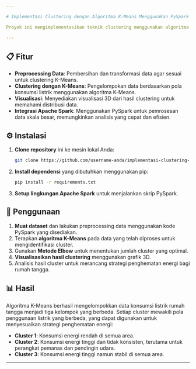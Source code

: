 ```yaml
---

# Implementasi Clustering dengan Algoritma K-Means Menggunakan PySpark untuk Analisis Data Meteran Listrik Rumah Tangga

Proyek ini mengimplementasikan teknik clustering menggunakan algoritma K-Means di PySpark untuk menganalisis data konsumsi listrik rumah tangga. Dataset yang digunakan dalam analisis ini diperoleh dari sebuah rumah di Sceaux, Paris, Prancis, dan mencakup data dari Desember 2006 hingga November 2010. Tujuan penelitian ini adalah untuk mengidentifikasi pola penggunaan listrik rumah tangga, yang dapat digunakan untuk merancang strategi penghematan energi dan mendukung upaya konservasi energi serta pengurangan emisi karbon.

---
```


## 📋 Fitur

- **Preprocessing Data**: Pembersihan dan transformasi data agar sesuai untuk clustering K-Means.
- **Clustering dengan K-Means**: Pengelompokan data berdasarkan pola konsumsi listrik menggunakan algoritma K-Means.
- **Visualisasi**: Menyediakan visualisasi 3D dari hasil clustering untuk memahami distribusi data.
- **Integrasi Apache Spark**: Menggunakan PySpark untuk pemrosesan data skala besar, memungkinkan analisis yang cepat dan efisien.

## ⚙️ Instalasi

1. **Clone repository** ini ke mesin lokal Anda:
    ```bash
    git clone https://github.com/username-anda/implementasi-clustering-kmeans-pyspark.git
    ```

2. **Install dependensi** yang dibutuhkan menggunakan pip:
    ```bash
    pip install -r requirements.txt
    ```

3. **Setup lingkungan Apache Spark** untuk menjalankan skrip PySpark.

## 🚀 Penggunaan

1. **Muat dataset** dan lakukan preprocessing data menggunakan kode PySpark yang disediakan.
2. Terapkan **algoritma K-Means** pada data yang telah diproses untuk mengidentifikasi cluster.
3. Gunakan **Metode Elbow** untuk menentukan jumlah cluster yang optimal.
4. **Visualisasikan hasil clustering** menggunakan grafik 3D.
5. Analisis hasil cluster untuk merancang strategi penghematan energi bagi rumah tangga.

## 📊 Hasil

Algoritma K-Means berhasil mengelompokkan data konsumsi listrik rumah tangga menjadi tiga kelompok yang berbeda. Setiap cluster mewakili pola penggunaan listrik yang berbeda, yang dapat digunakan untuk menyesuaikan strategi penghematan energi:
- **Cluster 1**: Konsumsi energi rendah di semua area.
- **Cluster 2**: Konsumsi energi tinggi dan tidak konsisten, terutama untuk perangkat pemanas dan pendingin udara.
- **Cluster 3**: Konsumsi energi tinggi namun stabil di semua area.

---
